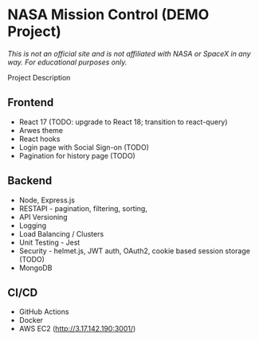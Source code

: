 # NASA Mission Control (DEMO Project)

*This is not an official site and is not affiliated with NASA or SpaceX in any way. For educational purposes only.*

Project Description

## Frontend
- React 17 (TODO: upgrade to React 18; transition to react-query)
- Arwes theme
- React hooks
- Login page with Social Sign-on (TODO)
- Pagination for history page (TODO)

## Backend
- Node, Express.js
- RESTAPI - pagination, filtering, sorting,
- API Versioning
- Logging
- Load Balancing / Clusters
- Unit Testing - Jest
- Security - helmet.js, JWT auth, OAuth2, cookie based session storage (TODO)
- MongoDB

## CI/CD 
- GitHub Actions
- Docker
- AWS EC2 (http://3.17.142.190:3001/)
